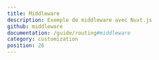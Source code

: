 ```yaml
---
title: Middleware
description: Exemple de middleware avec Nuxt.js
github: middleware
documentation: /guide/routing#middleware
category: customization
position: 26
---
```

